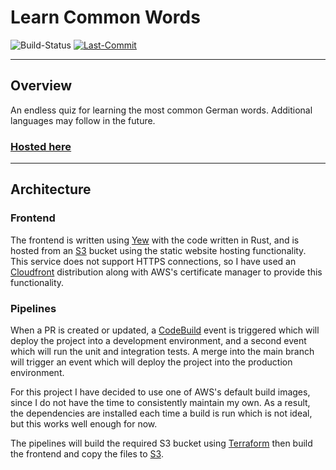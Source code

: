 # Learn Common Words

![Build-Status](https://s3.eu-west-1.amazonaws.com/learn-common-words.net/build-status.svg?)
[![Last-Commit](https://img.shields.io/github/last-commit/Oliver-Bilbie/learn-common-words)](https://github.com/Oliver-Bilbie/learn-common-words/blob/main/CHANGELOG.md)

---

## Overview

An endless quiz for learning the most common German words. Additional languages may follow in the future.

### [Hosted here](https://learn-common-words.net)

---

## Architecture

### Frontend

The frontend is written using [Yew](https://yew.rs/) with the code written in Rust, and is hosted from an [S3](https://aws.amazon.com/s3/) bucket using the static website hosting functionality. This service does not support HTTPS connections, so I have used an [Cloudfront](https://aws.amazon.com/cloudfront/) distribution along with AWS's certificate manager to provide this functionality.

### Pipelines

When a PR is created or updated, a [CodeBuild](https://aws.amazon.com/codebuild/) event is triggered which will deploy the project into a development environment, and a second event which will run the unit and integration tests. A merge into the main branch will trigger an event which will deploy the project into the production environment.

For this project I have decided to use one of AWS's default build images, since I do not have the time to consistently maintain my own. As a result, the dependencies are installed each time a build is run which is not ideal, but this works well enough for now.

The pipelines will build the required S3 bucket using [Terraform](https://www.terraform.io/) then build the frontend and copy the files to [S3](https://aws.amazon.com/s3/).
